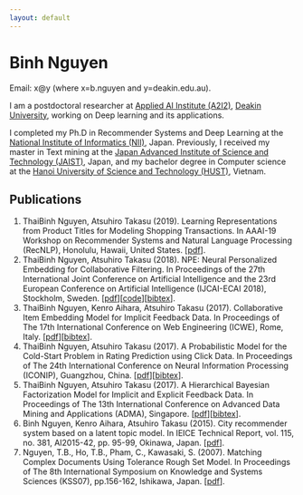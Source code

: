 ```yaml
---
layout: default
---
```

# Binh Nguyen
Email: x@y (where x=b.nguyen and y=deakin.edu.au).

I am a postdoctoral researcher at <a href="https://a2i2.deakin.edu.au">Applied AI Institute (A2I2)</a>, <a href="https://www.deakin.edu.au">Deakin University</a>, working on Deep learning and its applications.

I completed my Ph.D in Recommender Systems and Deep Learning at the <a href="http://www.nii.ac.jp/graduate/en/">National Institute of Informatics (NII)</a>, Japan. Previously, I received my master in Text mining at the <a href="https://www.jaist.ac.jp/english/">Japan Advanced Institute of Science and Technology (JAIST)</a>, Japan, and my bachelor degree in Computer science at the <a href="https://en.hust.edu.vn/home">Hanoi University of Science and Technology (HUST)</a>, Vietnam.

## Publications
1. ThaiBinh Nguyen, Atsuhiro Takasu (2019). Learning Representations from Product Titles for Modeling Shopping Transactions. In AAAI-19 Workshop on Recommender Systems and Natural Language Processing (RecNLP), Honolulu, Hawaii, United States. [<a href='https://recnlp2019.github.io/papers/RecNLP2019_paper_7.pdf' target="_blank">pdf</a>].
1. ThaiBinh Nguyen, Atsuhiro Takasu (2018). NPE: Neural Personalized Embedding for Collaborative Filtering. In Proceedings of the 27th International Joint Conference on Artificial Intelligence and the 23rd European Conference on Artificial Intelligence (IJCAI-ECAI 2018), Stockholm, Sweden. [<a href='http://binhnguyen.me/papers/npe_ijcai18.pdf' target="_blank">pdf</a>][<a href="https://github.com/nguyenthaibinh/NPE"  target="_blank">code</a>][<a href="http://nguyenthaibinh.github.io/bibtex.html#nguyen2018npe">bibtex</a>].
1. ThaiBinh Nguyen, Kenro Aihara, Atsuhiro Takasu (2017). Collaborative Item Embedding Model for Implicit Feedback Data. In Proceedings of The 17th International Conference on Web Engineering (ICWE), Rome, Italy. [<a href='http://binhnguyen.me/papers/icwe2017.pdf' target="_blank">pdf</a>][<a href="http://nguyenthaibinh.github.io/bibtex.html#nguyen2017collaborative">bibtex</a>].
1. ThaiBinh Nguyen</b>, Atsuhiro Takasu (2017). A Probabilistic Model for the Cold-Start Problem in Rating Prediction using Click Data. In Proceedings of The 24th International Conference on Neural Information Processing (ICONIP), Guangzhou, China. [<a href='http://binhnguyen.me/papers/iconip2017.pdf' target="_blank">pdf</a>][<a href="http://nguyenthaibinh.github.io/bibtex.html#nguyen2017probabilistic">bibtex</a>].
1. ThaiBinh Nguyen, Atsuhiro Takasu (2017). A Hierarchical Bayesian Factorization Model for Implicit and Explicit Feedback Data. In Proceedings of&nbsp;The 13th International Conference on Advanced Data Mining and Applications (ADMA), Singapore. [<a href='http://binhnguyen.me/papers/adma2017.pdf' target="_blank">pdf</a>][<a href="http://nguyenthaibinh.github.io/bibtex.html#nguyen2017hierarchical">bibtex</a>].
1. Binh Nguyen, Kenro Aihara, Atsuhiro Takasu (2015). City recommender system based on a latent topic model. In IEICE Technical Report, vol. 115, no. 381, AI2015-42, pp. 95-99, Okinawa, Japan. [<a href='http://binhnguyen.me/papers/city_rec2015.pdf' target="_blank">pdf</a>].
1. Nguyen, T.B., Ho, T.B., Pham, C., Kawasaki, S. (2007). Matching Complex Documents Using Tolerance Rough Set Model. In Proceedings of The 8th International Symposium on Knowledge and Systems Sciences (KSS07), pp.156-162, Ishikawa, Japan. [<a href='http://binhnguyen.me/papers/kss2007.pdf' target="_blank">pdf</a>].
